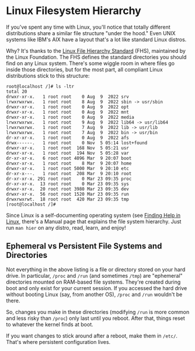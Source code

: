 # Linux Filesystem Hierarchy

If you've spent any time with Linux, you'll notice that totally different
distributions share a similar file structure "under the hood." Even UNIX
systems like IBM's AIX have a layout that's a lot like standard Linux
distros.

Why? It's thanks to the
[Linux File Hierarchy Standard](https://refspecs.linuxfoundation.org/FHS_3.0/fhs/index.html)
(FHS), maintained by the Linux Foundation. The FHS defines the standard
directories you should find on any Linux system. There's some wiggle room
in where files go inside those directories, but for the most part, all
compliant Linux distributions stick to this structure:

```shell {title="Linux Filesystem Hierarchy"}
root@localhost /]# ls -ltr
total 20
drwxr-xr-x.   1 root root    0 Aug  9  2022 srv
lrwxrwxrwx.   1 root root    8 Aug  9  2022 sbin -> usr/sbin
drwxr-xr-x.   1 root root    0 Aug  9  2022 opt
drwxr-xr-x.   1 root root    0 Aug  9  2022 mnt
drwxr-xr-x.   1 root root    0 Aug  9  2022 media
lrwxrwxrwx.   1 root root    9 Aug  9  2022 lib64 -> usr/lib64
lrwxrwxrwx.   1 root root    7 Aug  9  2022 lib -> usr/lib
lrwxrwxrwx.   1 root root    7 Aug  9  2022 bin -> usr/bin
dr-xr-xr-x.   1 root root    0 Aug  9  2022 afs
drwx------.   1 root root    0 Nov  5 05:14 lost+found
drwxr-xr-x.   1 root root  168 Nov  5 05:21 usr
drwxr-xr-x.   1 root root  194 Nov  5 05:28 var
dr-xr-xr-x.   6 root root 4096 Mar  9 20:07 boot
drwxr-xr-x.   1 root root    8 Mar  9 20:07 home
drwxr-xr-x.   1 root root 5000 Mar  9 20:10 etc
dr-xr-x---.   1 root root  208 Mar  9 20:10 root
dr-xr-xr-x. 291 root root    0 Mar 23 09:35 proc
dr-xr-xr-x.  13 root root    0 Mar 23 09:35 sys
drwxr-xr-x.  20 root root 3980 Mar 23 09:35 dev
drwxr-xr-x.  56 root root 1520 Mar 23 09:35 run
drwxrwxrwt.  18 root root  420 Mar 23 09:35 tmp
[root@localhost /]#
```

Since Linux is a self-documenting operating system (see
[Finding Help in Linux](finding_help.md), there's a
Manual page that explains the file system hierarchy. Just run `man hier`
on any distro, read, learn, and enjoy!

## Ephemeral vs Persistent File Systems and Directories

Not everything in the above listing is a file or directory stored on your
hard drive. In particular, `/proc` and `/run` (and sometimes `/tmp`) are
"ephemeral" directories mounted on RAM-based file systems. They're created
during boot and only exist for your current session. If you accessed the
hard drive without booting Linux (say, from another OS), `/proc` and `/run`
wouldn't be there.

So, changes you make in these directories (modifying `/run` is more common
and less risky than `/proc`) only last until you reboot. After that, things
reset to whatever the kernel finds at boot.

If you want changes to stick around after a reboot, make them in `/etc/`.
That's where persistent configuration lives.
